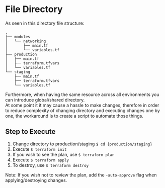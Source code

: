 # File Directory
As seen in this directory file structure:
```
.
├── modules
│   └── networking
│       ├── main.tf
│       └── variables.tf
├── production
│   ├── main.tf
│   ├── terraform.tfvars
│   └── variables.tf
└── staging
    ├── main.tf
    ├── terraform.tfvars
    └── variables.tf
```
Furthermore, when having the same resource across all environments you can introduce global/shared directory.  
At some point it it may cause a hassle to make changes, therefore in order to reduce complexity of changing directory and executing changes one by one, the workaround is to create a script to automate those things.

## Step to Execute
1. Change directory to production/staging `$ cd {production/staging}`
2. Execute `$ terraform init`
3. If you wish to see the plan, use `$ terraform plan`
4. Execute `$ terraform apply`
5. To destroy, use `$ terraform destroy`

Note: If you wish not to review the plan, add the `-auto-approve` flag when applying/destroying changes.
